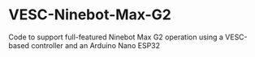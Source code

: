 # VESC-Ninebot-Max-G2
Code to support full-featured Ninebot Max G2 operation using a VESC-based controller and an Arduino Nano ESP32

